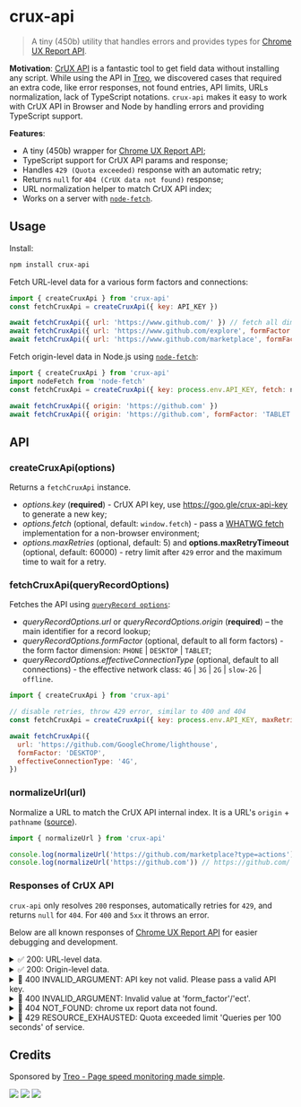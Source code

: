# crux-api

> A tiny (450b) utility that handles errors and provides types for [Chrome UX Report API](https://developers.google.com/web/tools/chrome-user-experience-report/api/reference).

**Motivation**: [CrUX API](https://web.dev/chrome-ux-report-api/) is a fantastic tool to get field data without installing any script.
While using the API in [Treo](https://treo.sh/), we discovered cases that required an extra code, like error responses, not found entries, API limits, URLs normalization, lack of TypeScript notations. `crux-api` makes it easy to work with CrUX API in Browser and Node by handling errors and providing TypeScript support.

**Features**:

- A tiny (450b) wrapper for [Chrome UX Report API](https://developers.google.com/web/tools/chrome-user-experience-report/api/reference/rest/v1/records/queryRecord);
- TypeScript support for CrUX API params and response;
- Handles `429 (Quota exceeded)` response with an automatic retry;
- Returns `null` for `404 (CrUX data not found)` response;
- URL normalization helper to match CrUX API index;
- Works on a server with [`node-fetch`](https://www.npmjs.com/package/node-fetch).

## Usage

Install:

```bash
npm install crux-api
```

Fetch URL-level data for a various form factors and connections:

```js
import { createCruxApi } from 'crux-api'
const fetchCruxApi = createCruxApi({ key: API_KEY })

await fetchCruxApi({ url: 'https://www.github.com/' }) // fetch all dimensions
await fetchCruxApi({ url: 'https://www.github.com/explore', formFactor: 'DESKTOP' }) // fetch data for desktop devices
await fetchCruxApi({ url: 'https://www.github.com/marketplace', formFactor: 'PHONE', effectiveConnectionType: '3G' }) // fetch data for phones on 3G
```

Fetch origin-level data in Node.js using [`node-fetch`](https://www.npmjs.com/package/node-fetch):

```js
import { createCruxApi } from 'crux-api'
import nodeFetch from 'node-fetch'
const fetchCruxApi = createCruxApi({ key: process.env.API_KEY, fetch: nodeFetch })

await fetchCruxApi({ origin: 'https://github.com' })
await fetchCruxApi({ origin: 'https://github.com', formFactor: 'TABLET', effectiveConnectionType: '4G' })
```

## API

### createCruxApi(options)

Returns a `fetchCruxApi` instance.

- _options.key_ (**required**) - CrUX API key, use https://goo.gle/crux-api-key to generate a new key;
- _options.fetch_ (optional, default: `window.fetch`) - pass a [WHATWG fetch](https://github.com/whatwg/fetch) implementation for a non-browser environment;
- _options.maxRetries_ (optional, default: 5) and **options.maxRetryTimeout** (optional, default: 60000) - retry limit after `429` error and the maximum time to wait for a retry.

### fetchCruxApi(queryRecordOptions)

Fetches the API using [`queryRecord options`](https://developers.google.com/web/tools/chrome-user-experience-report/api/reference/rest/v1/records/queryRecord):

- _queryRecordOptions.url_ or _queryRecordOptions.origin_ (**required**) – the main identifier for a record lookup;
- _queryRecordOptions.formFactor_ (optional, default to all form factors) - the form factor dimension: `PHONE` | `DESKTOP` | `TABLET`;
- _queryRecordOptions.effectiveConnectionType_ (optional, default to all connections) - the effective network class: `4G` | `3G` | `2G` | `slow-2G` | `offline`.

```js
import { createCruxApi } from 'crux-api'

// disable retries, throw 429 error, similar to 400 and 404
const fetchCruxApi = createCruxApi({ key: process.env.API_KEY, maxRetries: 0 })

await fetchCruxApi({
  url: 'https://github.com/GoogleChrome/lighthouse',
  formFactor: 'DESKTOP',
  effectiveConnectionType: '4G',
})
```

### normalizeUrl(url)

Normalize a URL to match the CrUX API internal index.
It is a URL's `origin` + `pathname` ([source](https://github.com/treosh/crux-api/blob/main/src/index.js#L93)).

```js
import { normalizeUrl } from 'crux-api'

console.log(normalizeUrl('https://github.com/marketplace?type=actions')) // https://github.com/marketplace (removes search params)
console.log(normalizeUrl('https://github.com')) // https://github.com/ (adds "/" to the end)
```

### Responses of CrUX API

`crux-api` only resolves `200` responses, automatically retries for `429`, and returns `null` for `404`. For `400` and `5xx` it throws an error.

Below are all known responses of [Chrome UX Report API](https://developers.google.com/web/tools/chrome-user-experience-report/api/reference) for easier debugging and development.

<details>
  <summary>✅ 200: URL-level data.</summary><br>

```bash
curl -d url='https://github.com/marketplace?type=actions' \
     -d effectiveConnectionType=4G \
     -d formFactor=PHONE \
     'https://chromeuxreport.googleapis.com/v1/records:queryRecord?key=API_KEY'
```

```json
{
  "record": {
    "key": {
      "formFactor": "PHONE",
      "effectiveConnectionType": "4G",
      "url": "https://github.com/marketplace"
    },
    "metrics": {
      "cumulative_layout_shift": {
        "histogram": [
          {
            "start": "0.00",
            "end": "0.10",
            "density": 0.74598930481283388
          },
          {
            "start": "0.10",
            "end": "0.25",
            "density": 0.17112299465240635
          },
          {
            "start": "0.25",
            "density": 0.082887700534759287
          }
        ],
        "percentiles": {
          "p75": "0.11"
        }
      },
      "first_contentful_paint": {
        "histogram": [
          {
            "start": 0,
            "end": 1000,
            "density": 0.454180602006688
          },
          {
            "start": 1000,
            "end": 3000,
            "density": 0.52575250836120291
          },
          {
            "start": 3000,
            "density": 0.020066889632107024
          }
        ],
        "percentiles": {
          "p75": 1365
        }
      },
      "first_input_delay": {
        "histogram": [
          {
            "start": 0,
            "end": 100,
            "density": 0.812922614575508
          },
          {
            "start": 100,
            "end": 300,
            "density": 0.1750563486100678
          },
          {
            "start": 300,
            "density": 0.012021036814425257
          }
        ],
        "percentiles": {
          "p75": 38
        }
      },
      "largest_contentful_paint": {
        "histogram": [
          {
            "start": 0,
            "end": 2500,
            "density": 0.95027247956403227
          },
          {
            "start": 2500,
            "end": 4000,
            "density": 0.039509536784741124
          },
          {
            "start": 4000,
            "density": 0.010217983651226175
          }
        ],
        "percentiles": {
          "p75": 1583
        }
      }
    }
  },
  "urlNormalizationDetails": {
    "originalUrl": "https://github.com/marketplace?type=actions",
    "normalizedUrl": "https://github.com/marketplace"
  }
}
```

</details>

<details>
  <summary>✅ 200: Origin-level data.</summary><br>

```bash
curl -d origin='https://github.com' \
     -d formFactor=DESKTOP \
     'https://chromeuxreport.googleapis.com/v1/records:queryRecord?key=API_KEY'
```

```json
{
  "record": {
    "key": {
      "formFactor": "DESKTOP",
      "origin": "https://github.com"
    },
    "metrics": {
      "first_input_delay": {
        "histogram": [
          {
            "start": 0,
            "end": 100,
            "density": 0.99445638646905821
          },
          {
            "start": 100,
            "end": 300,
            "density": 0.004072858920692389
          },
          {
            "start": 300,
            "density": 0.0014707546102500305
          }
        ],
        "percentiles": {
          "p75": 19
        }
      },
      "largest_contentful_paint": {
        "histogram": [
          {
            "start": 0,
            "end": 2500,
            "density": 0.88479181369088589
          },
          {
            "start": 2500,
            "end": 4000,
            "density": 0.0809809456598438
          },
          {
            "start": 4000,
            "density": 0.034227240649258875
          }
        ],
        "percentiles": {
          "p75": 1775
        }
      },
      "cumulative_layout_shift": {
        "histogram": [
          {
            "start": "0.00",
            "end": "0.10",
            "density": 0.869868589370856
          },
          {
            "start": "0.10",
            "end": "0.25",
            "density": 0.076636818234678356
          },
          {
            "start": "0.25",
            "density": 0.053494592394464843
          }
        ],
        "percentiles": {
          "p75": "0.05"
        }
      },
      "first_contentful_paint": {
        "histogram": [
          {
            "start": 0,
            "end": 1000,
            "density": 0.46447119924457247
          },
          {
            "start": 1000,
            "end": 3000,
            "density": 0.48642587346553579
          },
          {
            "start": 3000,
            "density": 0.049102927289896459
          }
        ],
        "percentiles": {
          "p75": 1572
        }
      }
    }
  }
}
```

</details>

<details>
  <summary>🛑 400 INVALID_ARGUMENT: API key not valid. Please pass a valid API key.</summary><br>

```bash
curl -d origin='https://github.com' \
     'https://chromeuxreport.googleapis.com/v1/records:queryRecord?key=INVALID_KEY'
```

```json
{
  "error": {
    "code": 400,
    "message": "API key not valid. Please pass a valid API key.",
    "status": "INVALID_ARGUMENT",
    "details": [
      {
        "@type": "type.googleapis.com/google.rpc.Help",
        "links": [
          {
            "description": "Google developers console",
            "url": "https://console.developers.google.com"
          }
        ]
      }
    ]
  }
}
```

</details>

<details>
  <summary>🛑 400 INVALID_ARGUMENT: Invalid value at 'form_factor'/'ect'.</summary><br>

```bash
curl -d url='https://github.com/' \
     -d formFactor=mobile  \
     'https://chromeuxreport.googleapis.com/v1/records:queryRecord?key=API_KEY'
```

```json
{
  "error": {
    "code": 400,
    "message": "Invalid value at 'form_factor' (type.googleapis.com/google.chrome.uxreport.v1.FormFactor), \"mobile\"",
    "status": "INVALID_ARGUMENT",
    "details": [
      {
        "@type": "type.googleapis.com/google.rpc.BadRequest",
        "fieldViolations": [
          {
            "field": "form_factor",
            "description": "Invalid value at 'form_factor' (type.googleapis.com/google.chrome.uxreport.v1.FormFactor), \"mobile\""
          }
        ]
      }
    ]
  }
}
```

</details>

<details>
  <summary>🛑 404 NOT_FOUND: chrome ux report data not found.</summary><br>

```bash
curl -d url='https://github.com/search' \
     'https://chromeuxreport.googleapis.com/v1/records:queryRecord?key=API_KEY'
```

```json
{
  "error": {
    "code": 404,
    "message": "chrome ux report data not found",
    "status": "NOT_FOUND"
  }
}
```

</details>

<details>
  <summary>🛑 429 RESOURCE_EXHAUSTED: Quota exceeded limit 'Queries per 100 seconds' of service.</summary><br>

```bash
curl -d url='https://github.com/search' \
     'https://chromeuxreport.googleapis.com/v1/records:queryRecord?key=API_KEY'
```

```json
{
  "code": 429,
  "message": "Quota exceeded for quota group 'default' and limit 'Queries per 100 seconds' of service 'chromeuxreport.googleapis.com' for consumer 'project_number:00000000000000'.",
  "status": "RESOURCE_EXHAUSTED",
  "details": [
    {
      "@type": "type.googleapis.com/google.rpc.Help",
      "links": [
        {
          "description": "Google developer console API key",
          "url": "https://console.developers.google.com/project/00000000000000/apiui/credential"
        }
      ]
    }
  ]
}
```

</details>

## Credits

Sponsored by [Treo - Page speed monitoring made simple](https://treo.sh/).

[![](https://github.com/treosh/crux-api/workflows/CI/badge.svg)](https://github.com/treosh/crux-api/actions?workflow=CI)
[![](https://img.shields.io/npm/v/crux-api.svg)](https://npmjs.org/package/crux-api)
[![](https://img.shields.io/badge/license-MIT-blue.svg)](./LICENSE)
